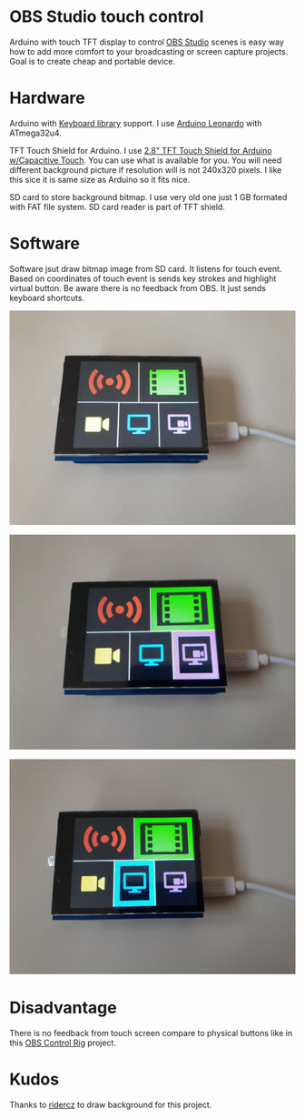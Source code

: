# OBS Studio touch control

Arduino with touch TFT display to control [OBS Studio](https://obsproject.com/) scenes is easy way how to add more comfort to your broadcasting or screen capture projects. Goal is to create cheap and portable device.

# Hardware

Arduino with [Keyboard library](https://www.arduino.cc/reference/en/language/functions/usb/keyboard/) support. I use [Arduino Leonardo](https://www.arduino.cc/en/Main/Arduino_BoardLeonardo) with ATmega32u4.

TFT Touch Shield for Arduino. I use [2.8" TFT Touch Shield for Arduino w/Capacitive Touch](https://www.adafruit.com/product/1947). You can use what is available for you. You will need different background picture if resolution will is not 240x320 pixels. I like this sice it is same size as Arduino so it fits nice.

SD card to store background bitmap. I use very old one just 1 GB formated with FAT file system. SD card reader is part of TFT shield.

# Software
Software jsut draw bitmap image from SD card. It listens for touch event. Based on coordinates of touch event is sends key strokes and highlight virtual button. Be aware there is no feedback from OBS. It just sends keyboard shortcuts.

![Screen 1](screen_1.jpg)

![Screen 2](screen_2.jpg)

![Screen 3](screen_3.jpg)


# Disadvantage
There is no feedback from touch screen compare to physical buttons like in this [OBS Control Rig](https://github.com/ridercz/ObsControl) project.

# Kudos
Thanks to [ridercz](https://github.com/ridercz) to draw background for this project.


